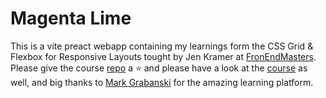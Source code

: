 # Magenta Lime
This is a vite preact webapp containing my learnings form the CSS Grid & Flexbox for Responsive Layouts tought by Jen Kramer at [FronEndMasters](https://frontendmasters.com/). Please give the course [repo](https://github.com/jen4web/fem-practical-css-layouts/) a ⭐ and please have a look at the [course](https://frontendmasters.com/courses/css-layouts/) as well, and big thanks to [Mark Grabanski](https://github.com/1Marc) for the amazing learning platform.
